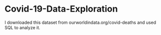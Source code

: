 # Covid-19-Data-Exploration

I downloaded this dataset from ourworldindata.org/covid-deaths and used SQL to analyze it.
